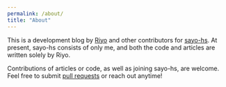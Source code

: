 ```yaml
---
permalink: /about/
title: "About"
---
```


This is a development blog by [Riyo](https://github.com/ymdryo) and other contributors for [sayo-hs](https://github.com/sayo-hs).
At present, sayo-hs consists of only me, and both the code and articles are written solely by Riyo.

Contributions of articles or code, as well as joining sayo-hs, are welcome. Feel free to submit [pull requests](https://github.com/sayo-hs/blog/pulls) or reach out anytime!
